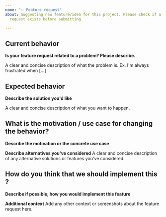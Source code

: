 ```yaml
---
name: "✨ Feature request"
about: Suggesting new feature/idea for this project. Please check if a similar feature
  request exists before submitting

---
```

<!--
PLEASE HELP US PROCESS GITHUB ISSUES FASTER BY PROVIDING THE FOLLOWING INFORMATION.

ISSUES MISSING IMPORTANT INFORMATION MAY BE CLOSED WITHOUT INVESTIGATION.
-->

## Current behavior

**Is your feature request related to a problem? Please describe.**

A clear and concise description of what the problem is. 
Ex. I'm always frustrated when [...]

## Expected behavior

**Describe the solution you'd like**

A clear and concise description of what you want to happen.

## What is the motivation / use case for changing the behavior?

**Describe the motivation or the concrete use case**

**Describe alternatives you've considered**
A clear and concise description of any alternative solutions or features you've considered.

## How do you think that we should implement this ?

**Describe if possible, how you would implement this feature**


**Additional context**
Add any other context or screenshots about the feature request here.
